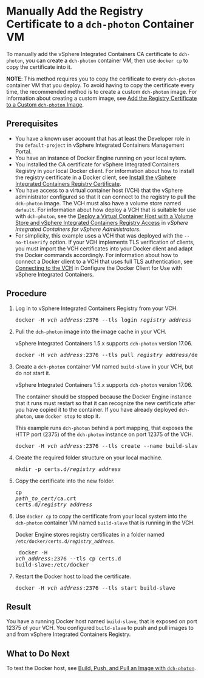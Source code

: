# Manually Add the Registry Certificate to a `dch-photon` Container VM 

To manually add the vSphere Integrated Containers CA certificate to  `dch-photon`, you can create a `dch-photon` container VM, then use `docker cp` to copy the certificate into it. 

**NOTE**: This method requires you to copy the certificate to every `dch-photon` container VM that you deploy. To avoid having to copy the certificate every time, the recommended method is to create a custom `dch-photon` image. For information about creating a custom image, see [Add the Registry Certificate to a Custom `dch-photon` Image](photon_cert_custom.html).

## Prerequisites

- You have a known user account that has at least the Developer role in the `default-project` in vSphere Integrated Containers Management Portal.
- You have an instance of Docker Engine running on your local sytem.
- You installed the CA certificate for vSphere Integrated Containers Registry in your local Docker client. For information about how to install the registry certificate in a Docker client, see [Install the  vSphere Integrated Containers Registry Certificate](configure_docker_client.md#registry).
- You have access to a virtual container host (VCH) that the vSphere administrator configured so that it can connect to the registry to pull the `dch-photon` image. The VCH must also have a volume store named `default`. For information about how deploy a VCH that is suitable for use with `dch-photon`, see the [Deploy a Virtual Container Host with a Volume Store and vSphere Integrated Containers Registry Access](../vic_vsphere_admin/deploy_vch_dchphoton.md) in *vSphere Integrated Containers for vSphere Administrators*. 
- For simplicity, this example uses a VCH that was deployed with the `--no-tlsverify` option. If your VCH implements TLS verification of clients, you must import the VCH certificates into your Docker client and adapt the Docker commands accordingly. For information about how to connect a Docker client to a VCH that uses full TLS authentication, see [Connecting to the VCH](configure_docker_client.md#connectvch) in Configure the Docker Client for Use with vSphere Integrated Containers.

## Procedure

1. Log in to vSphere Integrated Containers Registry from your VCH.

    <pre>docker -H <i>vch_address</i>:2376 --tls login <i>registry_address</i></pre> 

5. Pull the `dch-photon` image into the image cache in your VCH.

    vSphere Integrated Containers 1.5.x supports `dch-photon` version 17.06.

    <pre>docker -H <i>vch_address</i>:2376 --tls pull <i>registry_address</i>/default-project/dch-photon:17.06</pre> 

1. Create a `dch-photon` container VM named `build-slave` in your VCH, but do not start it. 

    vSphere Integrated Containers 1.5.x supports `dch-photon` version 17.06.

    The container should be stopped because the Docker Engine instance that it runs must restart so that it can recognize the new certificate after you have copied it to the container. If you have already deployed `dch-photon`, use `docker stop` to stop it. 

    This example runs `dch-photon` behind a port mapping, that exposes the HTTP port (2375) of the `dch-photon` instance on port 12375 of the VCH.

    <pre>docker -H <i>vch_address</i>:2376 --tls create --name build-slave -p 12375:2375 <i>registry_address</i>/default-project/dch-photon:17.06</pre>
    
2. Create the required folder structure on your local machine.

    <pre>mkdir -p certs.d/<i>registry_address</i></pre>

3. Copy the certificate into the new folder.<pre>cp <i>path_to_cert</i>/ca.crt certs.d/<i>registry_address</i></pre> 
4. Use `docker cp` to copy the certificate from your local system into the `dch-photon` container VM named `build-slave` that is running in the VCH.

    Docker Engine stores registry certificates in a folder named <code>/etc/docker/certs.d/<i>registry_address</i></code>.<pre>
    docker -H <i>vch_address</i>:2376  --tls cp certs.d build-slave:/etc/docker</pre>
    
3. Restart the Docker host to load the certificate.

    <pre>docker -H <i>vch_address</i>:2376 --tls start build-slave</pre>
    
## Result

You have a running Docker host named `build-slave`, that is exposed on port 12375 of your VCH. You configured `build-slave` to push and pull images to and from vSphere Integrated Containers Registry.

## What to Do Next

To test the Docker host, see [Build, Push, and Pull an Image with `dch-photon`](test_photon.md).
    
